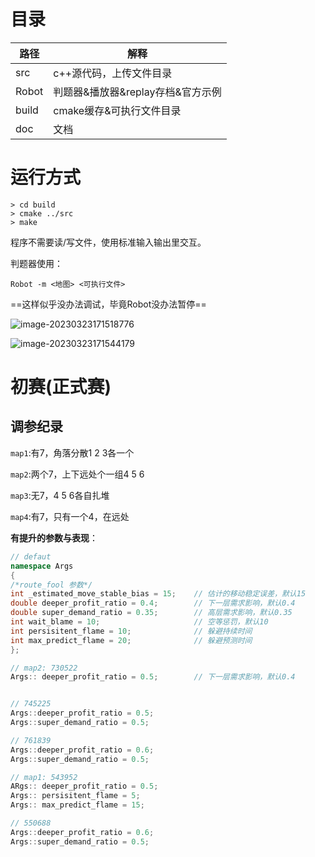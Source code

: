 #  目录

| 路径  | 解释                              |
| ----- | --------------------------------- |
| src   | c++源代码，上传文件目录           |
| Robot | 判题器&播放器&replay存档&官方示例 |
| build | cmake缓存&可执行文件目录          |
| doc   | 文档                              |



# 运行方式

```
> cd build
> cmake ../src
> make
```



程序不需要读/写文件，使用标准输入输出里交互。

判题器使用：

```
Robot -m <地图> <可执行文件>
```

==这样似乎没办法调试，毕竟Robot没办法暂停==

![image-20230323171518776](/home/xv_rong/.config/Typora/typora-user-images/image-20230323171518776.png)

![image-20230323171544179](/home/xv_rong/.config/Typora/typora-user-images/image-20230323171544179.png)


# 初赛(正式赛)

## 调参纪录 

`map1`:有7，角落分散1 2 3各一个

`map2`:两个7，上下远处个一组4 5 6

`map3`:无7，4 5 6各自扎堆

`map4`:有7，只有一个4，在远处

**有提升的参数与表现**：



```cpp
// defaut
namespace Args
{
/*route_fool 参数*/
int _estimated_move_stable_bias = 15;    // 估计的移动稳定误差，默认15
double deeper_profit_ratio = 0.4;        // 下一层需求影响，默认0.4
double super_demand_ratio = 0.35;        // 高层需求影响，默认0.35
int wait_blame = 10;                     // 空等惩罚，默认10
int persisitent_flame = 10;              // 躲避持续时间
int max_predict_flame = 20;              // 躲避预测时间
};
```



```cpp
// map2: 730522
Args:: deeper_profit_ratio = 0.5;        // 下一层需求影响，默认0.4


// 745225
Args::deeper_profit_ratio = 0.5;
Args::super_demand_ratio = 0.5;

// 761839
Args::deeper_profit_ratio = 0.6;
Args::super_demand_ratio = 0.5;
```

```cpp
// map1: 543952
ARgs:: deeper_profit_ratio = 0.5;
Args:: persisitent_flame = 5;
Args:: max_predict_flame = 15;

// 550688
Args::deeper_profit_ratio = 0.6;
Args::super_demand_ratio = 0.5;
```







